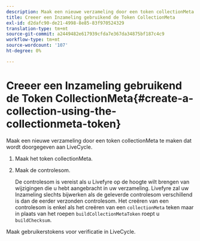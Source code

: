 ```yaml
---
description: Maak een nieuwe verzameling door een token collectionMeta te maken dat wordt doorgegeven aan LiveCycle.
title: Creeer een Inzameling gebruikend de Token CollectionMeta
exl-id: d2dafc90-de21-4998-8e85-83f970524329
translation-type: tm+mt
source-git-commit: a2449482e617939cfda7e367da34875bf187c4c9
workflow-type: tm+mt
source-wordcount: '107'
ht-degree: 0%

---
```


# Creeer een Inzameling gebruikend de Token CollectionMeta{#create-a-collection-using-the-collectionmeta-token}

Maak een nieuwe verzameling door een token collectionMeta te maken dat wordt doorgegeven aan LiveCycle.

1. Maak het token collectionMeta.
1. Maak de controlesom.

   De controlesom is vereist als u Livefyre op de hoogte wilt brengen van wijzigingen die u hebt aangebracht in uw verzameling. Livefyre zal uw Inzameling slechts bijwerken als de geleverde controlesom verschillend is dan de eerder verzonden controlesom. Het creëren van een controlesom is enkel als het creëren van een `collectionMeta` teken maar in plaats van het roepen `buildCollectionMetaToken` roept u `buildChecksum`.

Maak gebruikerstokens voor verificatie in LiveCycle.
